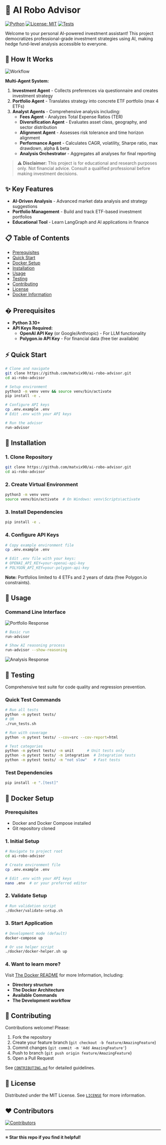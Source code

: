 # 🤖 AI Robo Advisor

[![Python](https://img.shields.io/badge/python-3.10+-blue.svg)](https://www.python.org/downloads/)
[![License: MIT](https://img.shields.io/badge/License-MIT-yellow.svg)](https://opensource.org/licenses/MIT)
[![Tests](https://img.shields.io/badge/tests-pytest-green.svg)](https://pytest.org/)

Welcome to your personal AI-powered investment assistant! This project democratizes professional-grade investment strategies using AI, making hedge fund-level analysis accessible to everyone.

## 🎯 How It Works

![Workflow](assets/workflow.png)

**Multi-Agent System:**
1. **Investment Agent** - Collects preferences via questionnaire and creates investment strategy
2. **Portfolio Agent** - Translates strategy into concrete ETF portfolio (max 4 ETFs)
3. **Analyst Agents** - Comprehensive analysis including:
   - **Fees Agent** - Analyzes Total Expense Ratios (TER)
   - **Diversification Agent** - Evaluates asset class, geography, and sector distribution
   - **Alignment Agent** - Assesses risk tolerance and time horizon alignment
   - **Performance Agent** - Calculates CAGR, volatility, Sharpe ratio, max drawdown, alpha & beta
   - **Analysis Orchestrator** - Aggregates all analyses for final reporting

> **⚠️ Disclaimer:** This project is for educational and research purposes only. Not financial advice. Consult a qualified professional before making investment decisions.

## ✨ Key Features

- **AI-Driven Analysis** - Advanced market data analysis and strategy suggestions
- **Portfolio Management** - Build and track ETF-based investment portfolios  
- **Educational Tool** - Learn LangGraph and AI applications in finance

## 📋 Table of Contents
- [Prerequisites](#prerequisites)
- [Quick Start](#quick-start)
- [Docker Setup](#docker-setup)
- [Installation](#installation)
- [Usage](#usage)
- [Testing](#testing)
- [Contributing](#contributing)
- [License](#license)
- [Docker Information](#docker-information)

<a id="prerequisites"></a>
## � Prerequisites

- **Python 3.10+** 
- **API Keys Required:**
  - **OpenAI API Key** (or Google/Anthropic) - For LLM functionality
  - **Polygon.io API Key** - For financial data (free tier available)

<a id="quick-start"></a>
## ⚡ Quick Start

```bash
# Clone and navigate
git clone https://github.com/matvix90/ai-robo-advisor.git
cd ai-robo-advisor

# Setup environment
python3 -m venv venv && source venv/bin/activate
pip install -e .

# Configure API keys
cp .env.example .env
# Edit .env with your API keys

# Run the advisor
run-advisor
```  

<a id="installation"></a>
## 🚀 Installation

### 1. Clone Repository
```bash
git clone https://github.com/matvix90/ai-robo-advisor.git
cd ai-robo-advisor
```

### 2. Create Virtual Environment
```bash
python3 -m venv venv
source venv/bin/activate  # On Windows: venv\Scripts\activate
```

### 3. Install Dependencies
```bash
pip install -e .
```

### 4. Configure API Keys
```bash
# Copy example environment file
cp .env.example .env

# Edit .env file with your keys:
# OPENAI_API_KEY=your-openai-api-key
# POLYGON_API_KEY=your-polygon-api-key
```

**Note:** Portfolios limited to 4 ETFs and 2 years of data (free Polygon.io constraints).

<a id="usage"></a>
## 💼 Usage

### Command Line Interface
![Portfolio Response](assets/portfolio-response.png)

```bash
# Basic run
run-advisor

# Show AI reasoning process
run-advisor --show-reasoning
```

![Analysis Response](assets/analysis-response.png)

<a id="testing"></a>
## 🧪 Testing

Comprehensive test suite for code quality and regression prevention.

### Quick Test Commands
```bash
# Run all tests
python -m pytest tests/ 
# OR
./run_tests.sh

# Run with coverage
python -m pytest tests/ --cov=src --cov-report=html

# Test categories
python -m pytest tests/ -m unit      # Unit tests only
python -m pytest tests/ -m integration  # Integration tests
python -m pytest tests/ -m "not slow"   # Fast tests
```

### Test Dependencies
```bash
pip install -e ".[test]"
```

<a id="docker-information"></a>
## 🚀 Docker Setup

### Prerequisites
- Docker and Docker Compose installed
- Git repository cloned

### 1. Initial Setup
```bash
# Navigate to project root
cd ai-robo-advisor

# Create environment file
cp .env.example .env

# Edit .env with your API keys
nano .env  # or your preferred editor
```

### 2. Validate Setup
```bash
# Run validation script
./docker/validate-setup.sh
```

### 3. Start Application
```bash
# Development mode (default)
docker-compose up

# Or use helper script
./docker/docker-helper.sh up
```

### 4. Want to learn more?

Visit <a href="./docker/README.md">The Docker README</a> for more Information, Including:
- **Directory structure**
- **The Docker Architecture**
- **Available Commands**
- **The Development workflow**

<a id="contributing"></a>
## 🤝 Contributing

Contributions welcome! Please:
1. Fork the repository
2. Create your feature branch (`git checkout -b feature/AmazingFeature`)
3. Commit changes (`git commit -m 'Add AmazingFeature'`)
4. Push to branch (`git push origin feature/AmazingFeature`)
5. Open a Pull Request

See [`CONTRIBUTING.md`](CONTRIBUTING.md) for detailed guidelines.

<a id="license"></a>
## 📄 License

Distributed under the MIT License. See [`LICENSE`](LICENSE) for more information.

## ❤️ Contributors

[![Contributors](https://contrib.rocks/image?repo=matvix90/ai-robo-advisor)](https://github.com/matvix90/ai-robo-advisor/graphs/contributors)

---

**⭐ Star this repo if you find it helpful!**